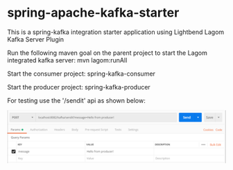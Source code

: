# spring-apache-kafka-starter
This is a spring-kafka integration starter application using Lightbend Lagom Kafka Server Plugin

Run the following maven goal on the parent project to start the Lagom integrated kafka server:
mvn lagom:runAll

Start the consumer project: spring-kafka-consumer

Start the producer project: spring-kafka-producer

For testing use the '/sendit' api as shown below:

![postman example](/images/kafka-postman.png)
